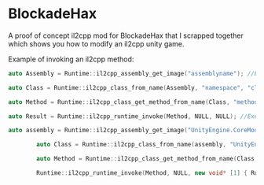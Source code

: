 # BlockadeHax
A proof of concept il2cpp mod for BlockadeHax that I scrapped together which shows you how to modify an il2cpp unity game. <br />

Example of invoking an il2cpp method: 
```cpp
auto Assembly = Runtime::il2cpp_assembly_get_image("assemblyname"); //Example: Assembly-CSharp

auto Class = Runtime::il2cpp_class_from_name(Assembly, "namespace", "className"); //If the namespace is not there, just pass in ""

auto Method = Runtime::il2cpp_class_get_method_from_name(Class, "methodName", 0); //Pass in the target method's name, so if I wanted to attack a method called KillCurrentPlayer(), I'd pass in the name KillCurrentPlayer by itself.

auto Result = Runtime::il2cpp_runtime_invoke(Method, NULL, NULL); //Execute the method and get the result as an Il2CppObject which you can do whatever you want with.
```

```cpp
auto assembly = Runtime::il2cpp_assembly_get_image("UnityEngine.CoreModule");

		auto Class = Runtime::il2cpp_class_from_name(assembly, "UnityEngine", "Debug");

		auto Method = Runtime::il2cpp_class_get_method_from_name(Class, "Log", 0);

		Runtime::il2cpp_runtime_invoke(Method, NULL, new void* [1] { Runtime::il2cpp_string_new("testing") });
```
